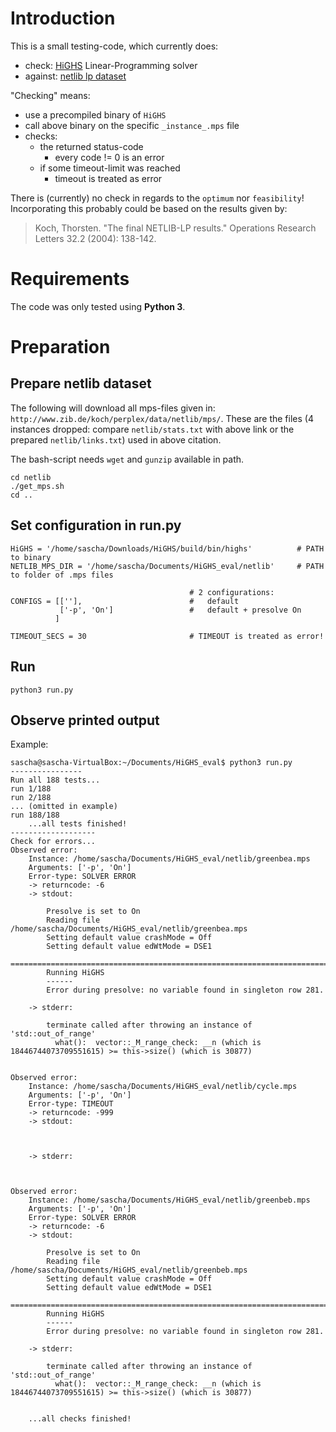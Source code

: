 # Introduction
This is a small testing-code, which currently does:

- check: [HiGHS](https://github.com/ERGO-Code/HiGHS) Linear-Programming solver
- against: [netlib lp dataset](http://www.netlib.org/lp/data/index.html)

"Checking" means:

- use a precompiled binary of ```HiGHS```
- call above binary on the specific ```_instance_.mps``` file
- checks:
  - the returned status-code
    - every code != 0 is an error
  - if some timeout-limit was reached
    - timeout is treated as error

There is (currently) no check in regards to the ```optimum``` nor ```feasibility```!
Incorporating this probably could be based on the results given by:

> Koch, Thorsten. "The final NETLIB-LP results." Operations Research Letters 32.2 (2004): 138-142.

# Requirements
The code was only tested using **Python 3**.

# Preparation

## Prepare netlib dataset
The following will download all mps-files given in: ```http://www.zib.de/koch/perplex/data/netlib/mps/```. These are the files (4 instances dropped: compare ```netlib/stats.txt``` with above link or the prepared ```netlib/links.txt```) used in above citation.

The bash-script needs ```wget``` and ```gunzip``` available in path.

    cd netlib
    ./get_mps.sh
    cd ..

## Set configuration in run.py

    HiGHS = '/home/sascha/Downloads/HiGHS/build/bin/highs'          # PATH to binary
    NETLIB_MPS_DIR = '/home/sascha/Documents/HiGHS_eval/netlib'     # PATH to folder of .mps files

                                            # 2 configurations:
    CONFIGS = [[''],                        #   default
               ['-p', 'On']                 #   default + presolve On
              ]

    TIMEOUT_SECS = 30                       # TIMEOUT is treated as error!

## Run

    python3 run.py

## Observe printed output
Example:

    sascha@sascha-VirtualBox:~/Documents/HiGHS_eval$ python3 run.py
    ----------------
    Run all 188 tests...
    run 1/188
    run 2/188
    ... (omitted in example)
    run 188/188
        ...all tests finished!
    -------------------
    Check for errors...
    Observed error:
        Instance: /home/sascha/Documents/HiGHS_eval/netlib/greenbea.mps
        Arguments: ['-p', 'On']
        Error-type: SOLVER ERROR
        -> returncode: -6
        -> stdout:

            Presolve is set to On
            Reading file /home/sascha/Documents/HiGHS_eval/netlib/greenbea.mps
            Setting default value crashMode = Off
            Setting default value edWtMode = DSE1
            ====================================================================================
            Running HiGHS
            ------
            Error during presolve: no variable found in singleton row 281.

        -> stderr:

            terminate called after throwing an instance of 'std::out_of_range'
              what():  vector::_M_range_check: __n (which is 18446744073709551615) >= this->size() (which is 30877)


    Observed error:
        Instance: /home/sascha/Documents/HiGHS_eval/netlib/cycle.mps
        Arguments: ['-p', 'On']
        Error-type: TIMEOUT
        -> returncode: -999
        -> stdout:



        -> stderr:



    Observed error:
        Instance: /home/sascha/Documents/HiGHS_eval/netlib/greenbeb.mps
        Arguments: ['-p', 'On']
        Error-type: SOLVER ERROR
        -> returncode: -6
        -> stdout:

            Presolve is set to On
            Reading file /home/sascha/Documents/HiGHS_eval/netlib/greenbeb.mps
            Setting default value crashMode = Off
            Setting default value edWtMode = DSE1
            ====================================================================================
            Running HiGHS
            ------
            Error during presolve: no variable found in singleton row 281.

        -> stderr:

            terminate called after throwing an instance of 'std::out_of_range'
              what():  vector::_M_range_check: __n (which is 18446744073709551615) >= this->size() (which is 30877)


        ...all checks finished!
